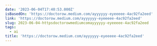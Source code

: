 ```yaml
---
date: '2023-06-04T17:40:53.000Z'
isBasedOn: 'https://doctorow.medium.com/ayyyyyy-eyeeeee-4ac92fa2eed'
link: 'https://doctorow.medium.com/ayyyyyy-eyeeeee-4ac92fa2eed'
slug: 2023-06-04-httpsdoctorowmediumcomayyyyyy-eyeeeee-4ac92fa2eed
tags:
  - ai
title: 'https://doctorow.medium.com/ayyyyyy-eyeeeee-4ac92fa2eed'
---
```


